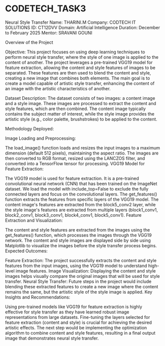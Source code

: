 # CODETECH_TASK3
Neural Style Transfer
Name: THARINI.M
Company: CODTECH IT SOLUTIONS
ID: CT12DVV
Domain: Artificial Intelligence
Duration: December to February 2025
Mentor: SRAVANI GOUNI

Overview of the Project

Objective:
This project focuses on using deep learning techniques to perform neural style transfer, where the style of one image is applied to the content of another. The project leverages a pre-trained VGG19 model for feature extraction, allowing the content and style features of images to be separated. These features are then used to blend the content and style, creating a new image that combines both elements. The main goal is to create a model capable of artistic style transfer, enhancing the content of an image with the artistic characteristics of another.

Dataset Description:
The dataset consists of two images: a content image and a style image. These images are processed to extract the content and style features, which are then combined. The content image typically contains the subject matter of interest, while the style image provides the artistic style (e.g., color palette, brushstrokes) to be applied to the content.

Methodology Deployed:

Image Loading and Preprocessing:

The load_image() function loads and resizes the input images to a maximum dimension (default 512 pixels), maintaining the aspect ratio.
The images are then converted to RGB format, resized using the LANCZOS filter, and converted into a TensorFlow tensor for processing.
VGG19 Model for Feature Extraction:

The VGG19 model is used for feature extraction. It is a pre-trained convolutional neural network (CNN) that has been trained on the ImageNet dataset.
We load the model with include_top=False to exclude the fully connected layers and focus on the convolutional layers.
The get_features() function extracts the features from specific layers of the VGG19 model. The content image's features are extracted from the block5_conv2 layer, while the style image's features are extracted from multiple layers (block1_conv1, block2_conv1, block3_conv1, block4_conv1, block5_conv1).
Feature Extraction and Visualization:

The content and style features are extracted from the images using the get_features() function, which processes the images through the VGG19 network.
The content and style images are displayed side by side using Matplotlib to visualize the images before the style transfer process begins.
Expected Outcomes:

Feature Extraction: The project successfully extracts the content and style features from the input images, using the VGG19 model to understand high-level image features.
Image Visualization: Displaying the content and style images helps visually compare the original images that will be used for style transfer.
Neural Style Transfer: Future steps in the project would include blending these extracted features to create a new image where the content remains the same, but the artistic style of the style image is applied.
Key Insights and Recommendations:

Using pre-trained models like VGG19 for feature extraction is highly effective for style transfer as they have learned robust image representations from large datasets.
Fine-tuning the layers selected for feature extraction (content and style) is crucial for achieving the desired artistic effects.
The next step would be implementing the optimization algorithm to combine content and style features, resulting in a final output image that demonstrates neural style transfer.
